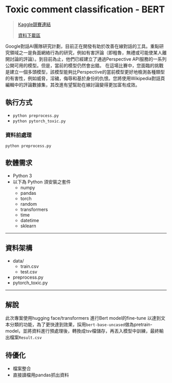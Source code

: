 # Toxic comment classification - BERT 

> [Kaggle競賽連結](https://www.kaggle.com/c/jigsaw-toxic-comment-classification-challenge/)
>
> [資料下載區](https://www.kaggle.com/c/jigsaw-toxic-comment-classification-challenge/data)

Google對話AI團隊研究計劃，目前正在開發有助於改善在線對話的工具。重點研究領域之一是負面網絡行為的研究，例如有害評論（即粗魯，無禮或可能使某人離開討論的評論）。到目前為止，他們已經建立了通過Perspective API服務的一系列公開可用的模型。但是，當前的模型仍然會出錯。
在這場比賽中，您面臨的挑戰是建立一個多頭模型，該模型能夠比Perspective的當前模型更好地檢測各種類型的有害性，例如威脅，淫穢，侮辱和基於身份的仇恨。您將使用Wikipedia對話頁編輯中的評論數據集，其改進有望幫助在線討論變得更加富有成效。


## 執行方式
- ```python preprocess.py```
- ```python pytorch_toxic.py```

### 資料前處理

```python preprocess.py```

## 軟體需求

- Python 3
- 以下為 Python 須安裝之套件
  - numpy
  - pandas
  - torch
  - random
  - transformers
  - time
  - datetime
  - sklearn
---

## 資料架構
- data/
  - train.csv
  - test.csv
- preprocess.py
- pytorch_toxic.py
---

## 解說
此次專案使用hugging face/transformers 進行Bert model的fine-tune 以達到文本分類的功能，為了更快達到效果，採用`bert-base-uncased`做為pretrain-model，並將資料進行預處理後，轉換成tsv檔儲存，再丟入模型中訓練，最終輸出檔案`Result.csv`

## 待優化
* 檔案整合
* 直接讀檔用pandas抓出資料
